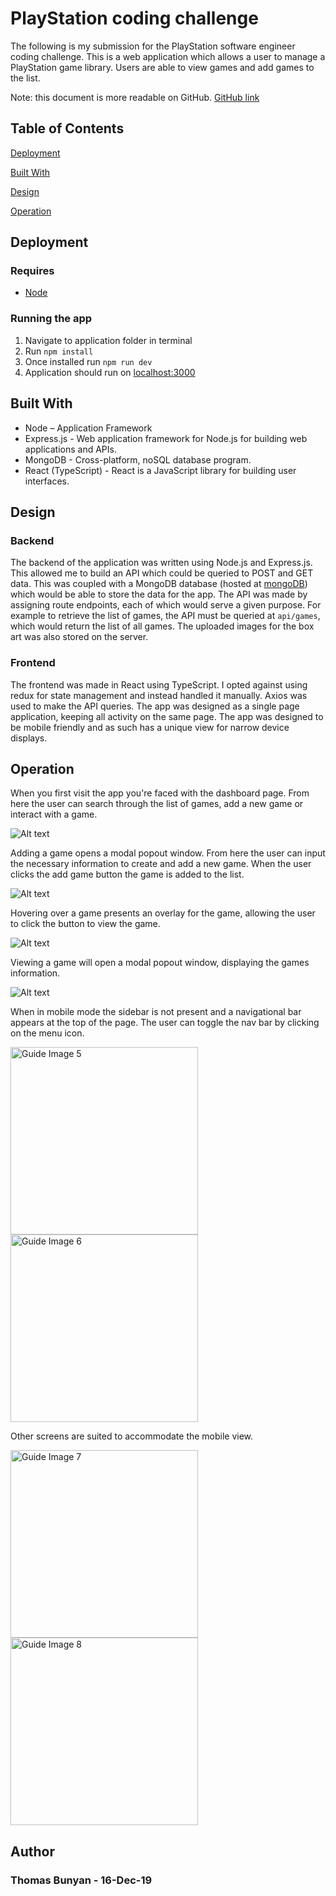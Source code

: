# PlayStation coding challenge

The following is my submission for the PlayStation software engineer coding challenge. This is a web application which allows a user to manage a PlayStation game library. Users are able to view games and add games to the list.

Note: this document is more readable on GitHub.
[GitHub link](https://github.com/thomasbunyan/playstation)

## Table of Contents

[Deployment](https://github.com/thomasbunyan/playstation#deployment)

[Built With](https://github.com/thomasbunyan/playstation#built-with)

[Design](https://github.com/thomasbunyan/playstation#design)

[Operation](https://github.com/thomasbunyan/playstation#operation)

## Deployment

### Requires

- [Node](https://nodejs.org/en/)

### Running the app

1. Navigate to application folder in terminal
2. Run `npm install`
3. Once installed run `npm run dev`
4. Application should run on [localhost:3000](http://localhost:3000)

## Built With

- Node – Application Framework
- Express.js - Web application framework for Node.js for building web applications and APIs.
- MongoDB - Cross-platform, noSQL database program.
- React (TypeScript) - React is a JavaScript library for building user interfaces.

## Design

### Backend

The backend of the application was written using Node.js and Express.js. This allowed me to build an API which could be queried to POST and GET data. This was coupled with a MongoDB database (hosted at [mongoDB](https://cloud.mongodb.com/)) which would be able to store the data for the app. The API was made by assigning route endpoints, each of which would serve a given purpose. For example to retrieve the list of games, the API must be queried at `api/games`, which would return the list of all games. The uploaded images for the box art was also stored on the server.

### Frontend

The frontend was made in React using TypeScript. I opted against using redux for state management and instead handled it manually. Axios was used to make the API queries. The app was designed as a single page application, keeping all activity on the same page. The app was designed to be mobile friendly and as such has a unique view for narrow device displays.

## Operation

When you first visit the app you're faced with the dashboard page. From here the user can search through the list of games, add a new game or interact with a game.

![Alt text](https://imgur.com/p3YzFL1.png "Guide Image 1")

Adding a game opens a modal popout window. From here the user can input the necessary information to create and add a new game. When the user clicks the add game button the game is added to the list.

![Alt text](https://imgur.com/RvbkEhX.png "Guide Image 2")

Hovering over a game presents an overlay for the game, allowing the user to click the button to view the game.

![Alt text](https://imgur.com/LpryBbY.png "Guide Image 3")

Viewing a game will open a modal popout window, displaying the games information.

![Alt text](https://imgur.com/9jwKyPy.png "Guide Image 4")

When in mobile mode the sidebar is not present and a navigational bar appears at the top of the page. The user can toggle the nav bar by clicking on the menu icon.

<img src="https://imgur.com/hKH2IJ2.png" alt="Guide Image 5" width="300"/>
<img src="https://imgur.com/zWC6ttj.png" alt="Guide Image 6" width="300"/>

Other screens are suited to accommodate the mobile view.

<img src="https://imgur.com/FHrCaWb.png" alt="Guide Image 7" width="300"/>
<img src="https://imgur.com/IAFniCZ.png" alt="Guide Image 8" width="300"/>

## Author

### Thomas Bunyan - 16-Dec-19
